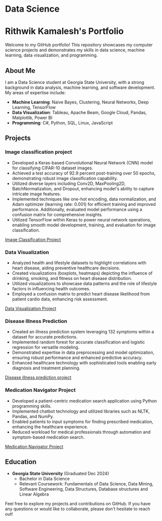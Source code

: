 # Data Science

# Rithwik Kamalesh's Portfolio

Welcome to my GitHub portfolio! This repository showcases my computer science projects and demonstrates my skills in data science, machine learning, data visualization, and programming.

## About Me

I am a Data Science student at Georgia State University, with a strong background in data analysis, machine learning, and software development. My areas of expertise include:

- **Machine Learning**: Naive Bayes, Clustering, Neural Networks, Deep Learning, TensorFlow
- **Data Visualization**: Tableau, Apache Beam, Google Cloud, Pandas, Matplotlib, Power BI
- **Programming**: C#, Python, SQL, Linux, JavaScript

## Projects

### Image classification project
- Developed a Keras-based Convolutional Neural Network (CNN) model for classifying CIFAR-10 dataset images.
- Achieved a test accuracy of 92.9 percent post-training over 50 epochs, demonstrating robust image classification capability.
- Utilized diverse layers including Conv2D, MaxPooling2D, BatchNormalization, and Dropout, enhancing model's ability to capture intricate image features.
- Implemented techniques like one-hot encoding, data normalization, and Adam optimizer (learning rate: 0.001) for efficient training and improved performance. Additionally, evaluated model performance using a confusion matrix for comprehensive insights.
- Utilized TensorFlow within Keras to power neural network operations, enabling smooth model development, training, and evaluation for image classification.
  
[Image Classification Project
](https://github.com/Rithwik01/Image-classification-project)
### Data Visualization
- Analyzed health and lifestyle datasets to highlight correlations with heart disease, aiding preventive healthcare decisions.
- Created visualizations (boxplots, heatmaps) depicting the influence of drinking, smoking, and fitness on heart disease distribution.
- Utilized visualizations to showcase data patterns and the role of lifestyle factors in influencing health outcomes.
- Employed a confusion matrix to predict heart disease likelihood from patient cardio data, enhancing risk assessment.

[ Data Visualization Project
](https://github.com/Rithwik01/Data-Visualization-project)

### Disease Illness Prediction
- Created an illness prediction system leveraging 132 symptoms within a dataset for accurate predictions.
- Implemented random forest for accurate classification and logistic regression for versatile modeling.
- Demonstrated expertise in data preprocessing and model optimization, ensuring robust performance and enhanced predictive accuracy.
- Enhanced healthcare technology with sophisticated tools enabling early diagnosis and treatment planning.

[Disease illness prediction project
](https://github.com/Rithwik01/Disease-illness-prediction-)

### Medication Navigator Project
- Developed a patient-centric medication search application using Python programming skills.
- Implemented chatbot technology and utilized libraries such as NLTK, Pandas, and NumPy.
- Enabled patients to input symptoms for finding prescribed medication, enhancing the healthcare experience.
- Reduced workload for medical professionals through automation and symptom-based medication search.

[Medication Navigator Project
](https://github.com/Rithwik01/Medication-Navigator-Project)



## Education

- **Georgia State University** (Graduated Dec 2024)
  - Bachelor in Data Science
  - Relevant Coursework: Fundamentals of Data Science, Data Mining, Software Engineering, Data Structures, Database structures and Linear Algebra

Feel free to explore my projects and contributions on GitHub. If you have any questions or would like to collaborate, please don't hesitate to reach out!
